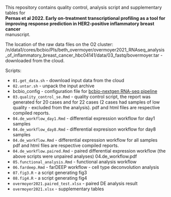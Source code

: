 This repository contains quality control, analysis script and supplementary tables for  
**Pernas et al 2022. Early on-treatment transcriptional profiling as a tool for improving response prediction in HER2-positive inflammatory breast cancer**  
manuscript.

The location of the raw data files on the O2 cluster:
/n/data1/cores/bcbio/PIs/beth_overmoyer/overmoyer2021_RNAseq_analysis_of_inflammatory_breast_cancer_hbc04141/data/03_fastq/bovermoyer.tar - downloaded from the cloud.

Scripts:
- `01.get_data.sh` - download input data from the cloud
- `02.untar.sh` - unpack the input archive
- bcbio_config - configuration file for [bcbio-nextgen RNA-seq pipeline](https://bcbio-nextgen.readthedocs.io/en/latest/contents/bulk_rnaseq.html)
- `03.quality_control_se.Rmd` - quality control script, the report was generated for
20 cases and for 22 cases (2 cases had samples of low quality - excluded from the analysis).
pdf and html files are respective compiled reports.
- `04.de_workflow_day1.Rmd` - differential expression workflow for day1 samples
- `04.de_workflow_day8.Rmd` - differential expresison workflow for day8 samples
- `04.de_workflow.Rmd` - differential expression workflow for all samples
pdf and html files are respective compiled reports.
- `04.de_workflow.paired.Rmd` - paired differential expression workflow (the above scripts were unpaired analyses)
04.de_workflow.pdf
- `05.functional_analysis.Rmd` - functional analysis workflow
- `06.fardeep.Rmd` - farDEEP workflow - cell type deconvolution analysis
- `07.fig3.R` - a script generating fig3
- `08.fig4.R` - a script generating fig4
- `overmoyer2021.paired_test.xlsx` - paired DE analysis result
- `overmoyer2021.xlsx` - supplementary tables
